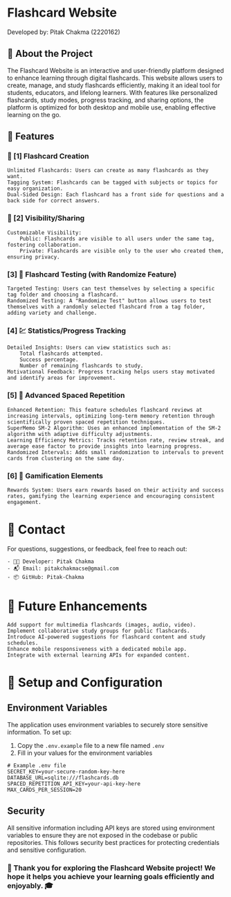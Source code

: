 # Flashcard Website

Developed by: Pitak Chakma (2220162)
## 📝 About the Project

The Flashcard Website is an interactive and user-friendly platform designed to enhance learning through digital flashcards. This website allows users to create, manage, and study flashcards efficiently, making it an ideal tool for students, educators, and lifelong learners. With features like personalized flashcards, study modes, progress tracking, and sharing options, the platform is optimized for both desktop and mobile use, enabling effective learning on the go.

## 🌟 Features
###  🧠 [1] Flashcard Creation

    Unlimited Flashcards: Users can create as many flashcards as they want.
    Tagging System: Flashcards can be tagged with subjects or topics for easy organization.
    Dual-Sided Design: Each flashcard has a front side for questions and a back side for correct answers.

###  👀 [2] Visibility/Sharing

    Customizable Visibility:
        Public: Flashcards are visible to all users under the same tag, fostering collaboration.
        Private: Flashcards are visible only to the user who created them, ensuring privacy.

### [3] 📝 Flashcard Testing (with Randomize Feature)

    Targeted Testing: Users can test themselves by selecting a specific tag folder and choosing a flashcard.
    Randomized Testing: A "Randomize Test" button allows users to test themselves with a randomly selected flashcard from a tag folder, adding variety and challenge.

### [4] 💹 Statistics/Progress Tracking

    Detailed Insights: Users can view statistics such as:
        Total flashcards attempted.
        Success percentage.
        Number of remaining flashcards to study.
    Motivational Feedback: Progress tracking helps users stay motivated and identify areas for improvement.

### [5] 🔁 Advanced Spaced Repetition

    Enhanced Retention: This feature schedules flashcard reviews at increasing intervals, optimizing long-term memory retention through scientifically proven spaced repetition techniques.
    SuperMemo SM-2 Algorithm: Uses an enhanced implementation of the SM-2 algorithm with adaptive difficulty adjustments.
    Learning Efficiency Metrics: Tracks retention rate, review streak, and average ease factor to provide insights into learning progress.
    Randomized Intervals: Adds small randomization to intervals to prevent cards from clustering on the same day.

### [6] 🎲 Gamification Elements

    Rewards System: Users earn rewards based on their activity and success rates, gamifying the learning experience and encouraging consistent engagement.


# 📧 Contact

For questions, suggestions, or feedback, feel free to reach out:

    - 🧑‍💻 Developer: Pitak Chakma
    - 📬 Email: pitakchakmacse@gmail.com
    - 📦 GitHub: Pitak-Chakma

# 🎯 Future Enhancements

    Add support for multimedia flashcards (images, audio, video).
    Implement collaborative study groups for public flashcards.
    Introduce AI-powered suggestions for flashcard content and study schedules.
    Enhance mobile responsiveness with a dedicated mobile app.
    Integrate with external learning APIs for expanded content.

# 🔧 Setup and Configuration

## Environment Variables

The application uses environment variables to securely store sensitive information. To set up:

1. Copy the `.env.example` file to a new file named `.env`
2. Fill in your values for the environment variables

```
# Example .env file
SECRET_KEY=your-secure-random-key-here
DATABASE_URL=sqlite:///flashcards.db
SPACED_REPETITION_API_KEY=your-api-key-here
MAX_CARDS_PER_SESSION=20
```

## Security

All sensitive information including API keys are stored using environment variables to ensure they are not exposed in the codebase or public repositories. This follows security best practices for protecting credentials and sensitive configuration.

### 🙏 Thank you for exploring the Flashcard Website project! We hope it helps you achieve your learning goals efficiently and enjoyably. 🎓
